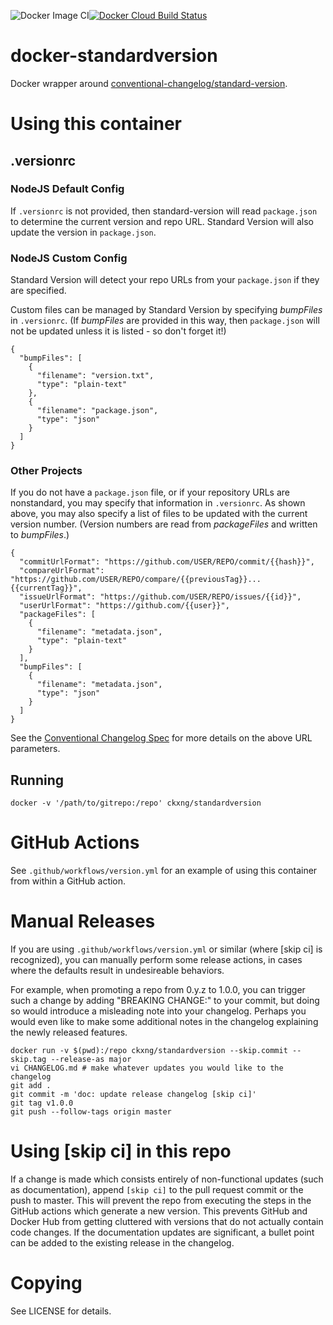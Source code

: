 ![Docker Image CI](https://github.com/ckxng/docker-standardversion/workflows/Docker%20Image%20CI/badge.svg)[![Docker Cloud Build Status](https://img.shields.io/docker/cloud/build/ckxng/standardversion)](https://hub.docker.com/r/ckxng/standardversion)

# docker-standardversion

Docker wrapper around [conventional-changelog/standard-version](https://github.com/conventional-changelog/standard-version).

# Using this container

## .versionrc

### NodeJS Default Config

If `.versionrc` is not provided, then standard-version will read `package.json` to determine the current version and repo URL. Standard Version will also update the version in `package.json`.

### NodeJS Custom Config

Standard Version will detect your repo URLs from your `package.json` if they are specified.

Custom files can be managed by Standard Version by specifying _bumpFiles_ in `.versionrc`. (If _bumpFiles_ are provided in this way, then `package.json` will not be updated unless it is listed - so don't forget it!)

    {
      "bumpFiles": [
        {
          "filename": "version.txt",
          "type": "plain-text"
        },
        {
          "filename": "package.json",
          "type": "json"
        }
      ]
    }

### Other Projects

If you do not have a `package.json` file, or if your repository URLs are nonstandard, you may specify that information in `.versionrc`. As shown above, you may also specify a list of files to be updated with the current version number. (Version numbers are read from _packageFiles_ and written to _bumpFiles_.)

    {
      "commitUrlFormat": "https://github.com/USER/REPO/commit/{{hash}}",
      "compareUrlFormat": "https://github.com/USER/REPO/compare/{{previousTag}}...{{currentTag}}",
      "issueUrlFormat": "https://github.com/USER/REPO/issues/{{id}}",
      "userUrlFormat": "https://github.com/{{user}}",
      "packageFiles": [
        {
          "filename": "metadata.json",
          "type": "plain-text"
        }
      ],
      "bumpFiles": [
        {
          "filename": "metadata.json",
          "type": "json"
        }
      ]
    }

See the [Conventional Changelog Spec](https://github.com/conventional-changelog/conventional-changelog-config-spec/blob/master/versions/2.1.0/README.md) for more details on the above URL parameters.

## Running

    docker -v '/path/to/gitrepo:/repo' ckxng/standardversion

# GitHub Actions

See `.github/workflows/version.yml` for an example of using this container from within a GitHub action.

# Manual Releases

If you are using `.github/workflows/version.yml` or similar (where [skip ci] is recognized), you can manually perform some release actions, in cases where the defaults result in undesireable behaviors.

For example, when promoting a repo from 0.y.z to 1.0.0, you can trigger such a change by adding "BREAKING CHANGE:" to your commit, but doing so would introduce a misleading note into your changelog.  Perhaps you would even like to make some additional notes in the changelog explaining the newly released features.

    docker run -v $(pwd):/repo ckxng/standardversion --skip.commit --skip.tag --release-as major
    vi CHANGELOG.md # make whatever updates you would like to the changelog
    git add .
    git commit -m 'doc: update release changelog [skip ci]'
    git tag v1.0.0
    git push --follow-tags origin master

# Using [skip ci] in this repo

If a change is made which consists entirely of non-functional updates (such as documentation), append `[skip ci]` to the pull request commit or the push to master.  This will prevent the repo from executing the steps in the GitHub actions which generate a new version.  This prevents GitHub and Docker Hub from getting cluttered with versions that do not actually contain code changes.  If the documentation updates are significant, a bullet point can be added to the existing release in the changelog.

# Copying

See LICENSE for details.
